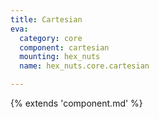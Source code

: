```yaml
---
title: Cartesian
eva:
  category: core
  component: cartesian
  mounting: hex_nuts
  name: hex_nuts.core.cartesian

---
```


{% extends 'component.md' %}